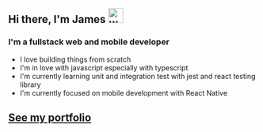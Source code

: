 ## Hi there, I'm James <img src="https://raw.githubusercontent.com/jrussumbrella/jrussumbrella/master/wave.gif" width="30px" alt="wave" />

### I'm a fullstack web and mobile developer

- I love building things from scratch
- I'm in love with javascript especially with typescript
- I'm currently learning unit and integration test with jest and react testing library
- I'm currently focused on mobile development with React Native

## [See my portfolio](https://jrussbautista.netlify.app/)
